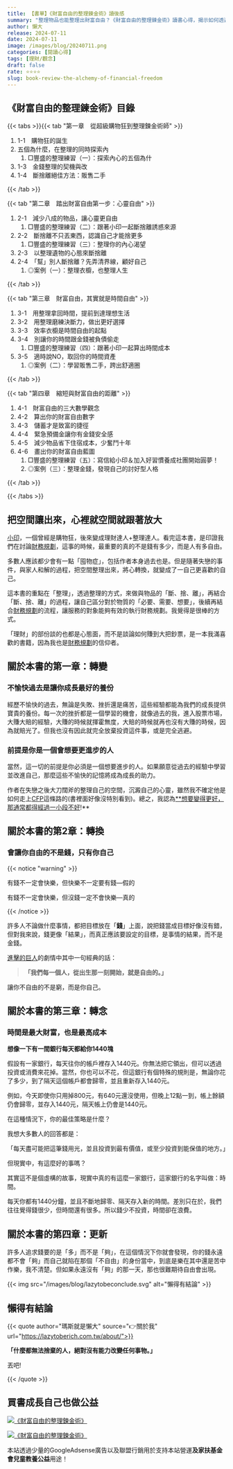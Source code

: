 ```yaml
---
title: 【書單】《財富自由的整理鍊金術》讀後感
summary: "整理物品也能整理出財富自由？《財富自由的整理鍊金術》讀書心得，揭示如何透過「斷捨離」實踐心靈與金錢的雙重自由。本文分享書中精華，教你如何將整理術應用於財務規劃，讓金錢成為實現理想生活的工具。"
author: 懶大
release: 2024-07-11
date: 2024-07-11
image: /images/blog/20240711.png
categories: [閱讀心得]
tags: [理財/觀念]
draft: false
rate: ⭐⭐⭐⭐
slug: book-review-the-alchemy-of-financial-freedom
---
```


## 《財富自由的整理鍊金術》目錄

{{< tabs >}}{{< tab "第一章　從超級購物狂到整理鍊金術師" >}}

1. 1-1　購物狂的誕生
2. 五個為什麼，在整理的同時探索內
    1. □豐盛的整理練習（一）：探索內心的五個為什
3. 1-3　金錢整理的契機與改
4. 1-4　斷捨離絕佳方法：販售二手

{{< /tab >}}

{{< tab "第二章　踏出財富自由第一步：心靈自由" >}}

1. 2-1　減少八成的物品，讓心靈更自由
    1. □豐盛的整理練習（二）：跟著小印一起斷捨離誘惑來源　
2. 2-2　斷捨離不只丟東西，認識自己才能捨更多
    1. □豐盛的整理練習（三）：整理你的內心渴望　
3. 2-3　以整理遺物的心態來斷捨離
4. 2-4　「幫」別人斷捨離？先弄清界線，顧好自己
    1. ◎案例（一）：整理衣櫥，也整理人生

{{< /tab >}}

{{< tab "第三章　財富自由，其實就是時間自由" >}}

1. 3-1　用整理拿回時間，提前到達理想生活
2. 3-2　用整理磨練決斷力，做出更好選擇
3. 3-3　效率衣櫥是時間自由的起點
4. 3-4　別讓你的時間跟金錢被負債偷走
    1. □豐盛的整理練習（四）：跟著小印一起算出時間成本
5. 3-5　適時說NO，取回你的時間資產
    1. ◎案例（二）：學習販售二手，跨出舒適圈

{{< /tab >}}

{{< tab "第四章　縮短與財富自由的距離" >}}

1. 4-1　財富自由的三大數學觀念
2. 4-2　算出你的財富自由數字
3. 4-3　儲蓄才是致富的捷徑
4. 4-4　緊急預備金讓你有金錢安全感
5. 4-5　減少物品省下住宿成本，少奮鬥十年
6. 4-6　畫出你的財富自由藍圖　　
    1. □豐盛的整理練習（五）：寫信給小印＆加入好習慣養成社團開始圓夢！
    2. ◎案例（三）：整理金錢，發現自己的討好型人格

{{< /tab >}}

{{< /tabs >}}

## 把空間讓出來，心裡就空間就跟著放大

[小印](https://life-alchemy05.com/)，一個曾經是購物狂，後來變成理財達人+整理達人。看完這本書，是印證我們在討論[財務規劃](https://lazytoberich.com.tw/categories/%E8%B2%A1%E5%8B%99%E8%A6%8F%E5%8A%83%E8%88%87%E5%BF%83%E6%85%8B/)，這事的時候，最重要的真的不是錢有多少，而是人有多自由。

多數人應該都少會有一點「囤物症」，包括作者本身過去也是。但是隨著失戀的事件，與家人和解的過程，把空間整理出來，將心轉換，就變成了一自己更喜歡的自己。

這本書的重點在「整理」，透過整理的方式，來做與物品的「斷、捨、離」，再結合「斷、捨、離」的過程，讓自己區分對於物質的「必要、需要、想要」，後續再結合[財務規劃](https://lazytoberich.com.tw/categories/%E8%B2%A1%E5%8B%99%E8%A6%8F%E5%8A%83%E8%88%87%E5%BF%83%E6%85%8B/)的流程，讓服務的對象能夠有效的執行財務規劃。我覺得是很棒的方式。

「理財」的部份談的也都是心態面，而不是談論如何賺到大把鈔票，是一本我滿喜歡的書籍，因為我也是[財務規劃](https://lazytoberich.com.tw/categories/%E8%B2%A1%E5%8B%99%E8%A6%8F%E5%8A%83%E8%88%87%E5%BF%83%E6%85%8B/)的信仰者。

## 關於本書的第一章：轉變

### 不愉快過去是讓你成長最好的養份

經歷不愉快的過去，無論是失敗、挫折還是痛苦，這些經驗都能為我們的成長提供寶貴的養份。每一次的挫折都是一個學習的機會，就像過去的我，進入股票市場，大賺大賠的經驗，大賺的時候就揮霍無度，大賠的時候就再也沒有大賺的時候，因為就賠光了。但我也沒有因此就完全放棄投資這件事，或是完全逃避。

### 前提是你是一個會想要更進步的人

當然，這一切的前提是你必須是一個想要進步的人。如果願意從過去的經驗中學習並改進自己，那麼這些不愉快的記憶將成為成長的助力。

作者在失戀之後大刀闊斧的整理自己的空間，沉澱自己的心靈，雖然我不確定他是如何走上[CFP](https://www.fpat.org.tw/)這條路的(書裡面好像沒特別看到)。總之，我認為[**想要變得更好，那通常都得經過一小段不好](https://lazytoberich.com.tw/blog/life-to-become-better-usually-requires-going-through-a-period-of-hardship/)!**

## 關於本書的第2章：轉換

### 會讓你自由的不是錢，只有你自己

{{< notice "warning" >}}

有錢不一定會快樂，但快樂不一定要有錢—假的

有錢不一定會快樂，但沒錢一定不會快樂—真的

{{< /notice >}}

許多人不論做什麼事情，都把目標放在「**錢**」上面，說把錢當成目標好像沒有錯，但對我來說，錢更像「結果」，而真正應該要設定的目標，是事情的結果，而不是金錢。

[進擊的巨人](https://zh.wikipedia.org/zh-tw/%E9%80%B2%E6%93%8A%E7%9A%84%E5%B7%A8%E4%BA%BA)的劇情中其中一句經典的話：

> **「我們每一個人，從出生那一刻開始，就是自由的。」**
> 

讓你不自由的不是窮，而是你自己。

## 關於本書的第三章：轉念

### 時間是最大財富，也是最高成本

**想像一下有一間銀行每天都給你1440塊**

假設有一家銀行，每天往你的帳戶裡存入1440元。你無法把它領出，但可以透過投資或消費來花掉。當然，你也可以不花，但這銀行有個特殊的規則是，無論你花了多少，到了隔天這個帳戶都會歸零，並且重新存入1440元。

例如，今天即使你只用掉800元，有640元還沒使用，但晚上12點一到，帳上餘額仍會歸零，並存入1440元，隔天帳上仍會是1440元。

在這種情況下，你的最佳策略是什麼？

我想大多數人的回答都是：

「每天盡可能把這筆錢用光，並且投資到最有價值，或至少投資到能保值的地方。」

但現實中，有這麼好的事嗎？

其實這不是個虛構的故事，現實中真的有這麼一家銀行，這家銀行的名字叫做：時間。

每天你都有1440分鐘，並且不斷地歸零、隔天存入新的時間。差別只在於，我們往往覺得錢很少，但時間還有很多。所以錢少不投資，時間卻在浪費。

## 關於本書的第四章：更新

許多人追求錢要的是「多」而不是「夠」，在這個情況下你就會發現，你的錢永遠都不會「夠」而自己就陷在那個「不自由」的身份當中，到底是樂在其中還是苦中作樂，我不清楚。但如果永遠沒有「夠」的那一天，那也很難期待自由會出現。

{{< img src="/images/blog/lazytobeconclude.svg" alt="懶得有結論" >}}

## 懶得有結論

{{< quote author="瑪斯就是懶大" source="👉關於我" url="https://lazytoberich.com.tw/about/">}}

**「什麼都無法捨棄的人，絕對沒有能力改變任何事物。」**

丟吧!

{{< /quote >}}

## 買書成長自己也做公益

[![《財富自由的整理鍊金術》](/images/blog/books.png)
](https://www.books.com.tw/exep/assp.php/shamangels/products/0010919750?utm_source=shamangels&utm_medium=ap-books&utm_content=recommend&utm_campaign=ap-202407)

[![《財富自由的整理鍊金術》](/images/blog/momobooks.png)
](https://www.momoshop.com.tw/goods/GoodsDetail.jsp?i_code=9923534&Area=search&mdiv=403&oid=0_1&cid=index&kw=%E8%B2%A1%E5%AF%8C%E8%87%AA%E7%94%B1%E7%9A%84%E6%95%B4%E7%90%86%E9%8D%8A%E9%87%91%E8%A1%93&memid=6000021729&cid=apuad&oid=1&osm=league)

本站透過少量的GoogleAdsense廣告以及聯盟行銷用於支持本站營運**及家扶基金會兒童教養公益**用途！
